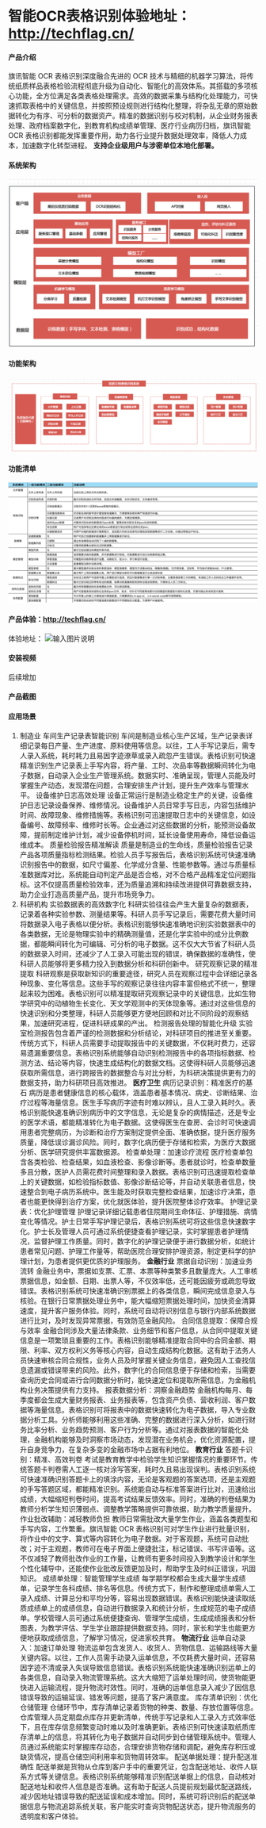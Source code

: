 # 智能OCR表格识别体验地址：http://techflag.cn/

#### 产品介绍
旗讯智能 OCR 表格识别深度融合先进的 OCR 技术与精细的机器学习算法，将传统纸质样品表格检验流程彻底升级为自动化、智能化的高效体系。其搭载的多项核心功能，全方位满足各类表格处理需求。高效的数据采集与结构化处理能力，可快速抓取表格中的关键信息，并按照预设规则进行结构化整理，将杂乱无章的原始数据转化为有序、可分析的数据资产。精准的数据识别与校对机制，从企业财务报表处理、政府档案数字化，到教育机构成绩单管理、医疗行业病历归档，旗讯智能 OCR 表格识别都能发挥重要作用，助力各行业提升数据处理效率，降低人力成本，加速数字化转型进程。
 **支持企业级用户与涉密单位本地化部署。** 
#### 系统架构
![输入图片说明](web/%E5%9B%BE%E7%89%871.png)

#### 功能架构
![输入图片说明](web/image.png)
#### 功能清单
![输入图片说明](web/gnqd.png)

#### 产品体验：http://techflag.cn/
体验地址：
![输入图片说明](web/image2.png)

#### 安装视频

后续增加


#### 产品截图
#### 应用场景
1. 制造业
车间生产记录表智能识别
车间是制造业核心生产区域，生产记录表详细记录每日产量、生产进度、原料使用等信息。以往，工人手写记录后，需专人录入系统，耗时耗力且易因字迹潦草或录入疏忽产生错误。表格识别可快速精准识别生产记录表上手写内容，将产量、工时、次品率等数据瞬间转化为电子数据，自动录入企业生产管理系统。数据实时、准确呈现，管理人员能及时掌握生产动态，发现潜在问题，合理安排生产计划，提升生产效率与管理水平。
设备维护日志高效处理
设备正常运行是制造业稳定生产的关键，设备维护日志记录设备保养、维修情况。设备维护人员日常手写日志，内容包括维护时间、故障现象、维修措施等。表格识别可迅速提取日志中的关键信息，如设备编号、故障频率、维修时长等。企业通过对这些数据的分析，能预测设备故障，提前制定维护计划，减少设备停机时间，延长设备使用寿命，降低设备运维成本。
质量检验报告精准解读
质量是制造业的生命线，质量检验报告记录产品各项质量指标检测结果。检验人员手写报告后，表格识别系统可快速准确识别报告中的数据，如尺寸偏差、化学成分含量、性能参数等。通过与质量标准数据库对比，系统能自动判定产品是否合格，对不合格产品精准定位问题指标。这不仅提高质量检验效率，还为质量追溯和持续改进提供可靠数据支持，助力企业打造高质量产品，提升市场竞争力。
2. 科研机构
实验数据表的高效数字化
科研实验往往会产生大量复杂的数据表，记录着各种实验参数、测量结果等。科研人员手写记录后，需要花费大量时间将数据录入电子表格以便分析。表格识别能够快速准确地识别实验数据表中的各类数据，无论是物理实验中的精确测量值，还是化学实验中的成分比例数据，都能瞬间转化为可编辑、可分析的电子数据。这不仅大大节省了科研人员的数据录入时间，还减少了人工录入可能出现的错误，确保数据的准确性，使科研人员能够将更多精力投入到数据分析和科研创新中。
研究观察记录的精准提取
科研观察是获取新知识的重要途径，研究人员在观察过程中会详细记录各种现象、变化等信息。这些手写的观察记录往往内容丰富但格式不统一，整理起来较为困难。表格识别可以精准提取研究观察记录中的关键信息，比如生物学研究中的动植物生长变化、天文学观测中的天体现象等。通过对这些信息的快速识别和分类整理，科研人员能够更方便地回顾和对比不同阶段的观察结果，加速研究进程，促进科研成果的产出。
检测报告处理的智能化升级
实验室检测报告包含着严谨的检测数据和分析结论，对科研项目的推进至关重要。传统方式下，科研人员需要手动提取报告中的关键数据，不仅耗时费力，还容易遗漏重要信息。表格识别系统能够自动识别检测报告中的各项指标数据、检测方法、结论等内容，快速生成结构化的数据文档。这使得科研人员能够迅速获取所需信息，进行跨报告的数据整合与对比分析，为科研决策提供更有力的数据支持，助力科研项目高效推进。
**医疗卫生** 
病历记录识别：精准医疗的基石
病历是患者健康信息的核心载体，涵盖患者基本情况、病史、诊断结果、治疗过程等海量信息。医生手写病历字迹有时难以辨认，且人工录入耗时久。表格识别能快速准确识别病历中的文字信息，无论是复杂的病情描述，还是专业的医学术语，都能精准转化为电子数据。这使得医生在查房、会诊时可快速调用患者完整病历，为诊断和治疗方案制定提供全面、准确依据，提升医疗服务质量，降低误诊漏诊风险。同时，数字化病历便于存储和检索，为医疗大数据分析、医学研究提供丰富数据源。
检查单处理：加速诊疗流程
医疗检查单包含各类检验、检查结果，如血液检查、影像诊断等。患者就诊时，检查单数量多且分散，医护人员需花费时间整理和录入数据。表格识别可迅速提取检查单上的关键数据，如检验指标数值、影像诊断结论等，并自动关联患者信息，快速整合到电子病历系统中。医生能及时获取完整检查结果，加速诊疗决策，患者也能更快得到治疗方案，优化就医体验，提升医院整体诊疗效率。
护理记录表：优化护理管理
护理记录详细记载患者住院期间生命体征、护理措施、病情变化等情况。护士日常手写护理记录后，表格识别系统可将这些信息快速数字化。护士长及管理人员可通过系统便捷查看护理记录，实时掌握患者护理情况，监督护理工作质量。同时，数字化的护理记录便于进行数据分析，如统计患者常见问题、护理工作量等，帮助医院合理安排护理资源，制定更科学的护理计划，为患者提供更优质的护理服务。
**金融行业** 
票据自动识别：加速业务流转
金融业务中，票据如支票、汇票、本票等种类繁多且数量庞大。人工审核票据信息，如金额、日期、出票人等，不仅效率低，还可能因疲劳或疏忽导致错误。表格识别系统可快速准确识别票据上的各类信息，瞬间完成信息录入与核验。在银行日常票据处理业务中，能大幅缩短票据处理时间，加快资金清算速度，提升客户服务体验。同时，系统可自动将识别信息与银行内部系统数据进行比对，及时发现异常票据，有效防范金融风险。
合同信息提取：保障合规与效率
金融合同涉及大量法律条款、业务细节和客户信息，从合同中提取关键信息是一项繁琐且重要的工作。表格识别能够精准提取合同中的合同金额、期限、利率、双方权利义务等核心内容，自动生成结构化数据。这有助于法务人员快速审核合同合规性，业务人员及时掌握关键业务信息，避免因人工查找信息遗漏或错误带来的风险。此外，数字化的合同信息便于存储和检索，当需要查询历史合同或进行合同数据分析时，能快速定位和提取所需信息，为金融机构业务决策提供有力支持。
报表数据分析：洞察金融趋势
金融机构每月、每季度都会生成大量财务报表、业务报表等，包含资产负债、营收利润、客户数据等海量信息。表格识别可将报表中的数据快速转化为电子数据，导入专业数据分析工具。分析师能够利用这些准确、完整的数据进行深入分析，如进行财务比率分析、业务趋势预测、客户行为分析等。通过对报表数据的智能化处理，金融机构能够及时洞察市场动态，发现潜在业务机会，优化资源配置，提升自身竞争力，在复杂多变的金融市场中占据有利地位。
**教育行业** 
答题卡识别：精准、高效判卷
考试是教育教学中检验学生知识掌握情况的重要环节。传统答题卡判卷需人工逐一核对涂写答案，耗时久且易出现误判。表格识别系统可快速准确识别答题卡上的填涂内容，无论是客观题的答案选项，还是主观题的手写答题区域，都能精准识别。系统能自动与标准答案进行比对，迅速给出成绩，大幅缩短判卷时间，提高考试结果反馈效率。同时，准确的判卷结果为教师分析学生知识薄弱点、调整教学策略提供可靠依据，助力教学质量提升。
作业批改辅助：减轻教师负担
教师日常需批改大量学生作业，涵盖各类题型和手写内容，工作繁重。旗讯智能 OCR 表格识别可对学生作业进行批量识别，将作业中的文字、算式等内容转化为电子数据。对于客观题，系统可自动批改；对于主观题，教师可在电子界面上便捷批注，标记错误、书写评语等。这不仅减轻了教师批改作业的工作量，让教师有更多时间投入到教学设计和学生个性化辅导中，还能使作业批改反馈更加及时，帮助学生及时纠正错误，巩固知识。
成绩单处理：智能管理学生成绩
每学期学校都会生成大量学生成绩单，记录学生各科成绩、排名等信息。传统方式下，制作和整理成绩单需人工录入成绩、计算总分和平均分等，容易出现数据错误。表格识别能快速读取纸质成绩单上的成绩信息，自动进行数据录入和统计分析，生成规范的电子成绩单。学校管理人员可通过系统便捷查询、管理学生成绩，生成成绩报表和分析图表，为教学评估、学生学业跟踪提供数据支持。同时，家长和学生也能更方便地获取成绩信息，了解学习情况，促进家校共育。
**物流行业** 
运单自动录入：加速订单处理
物流运单包含发货人、收货人、货物信息、运输路线等大量关键内容。以往，工作人员需手动录入运单信息，不仅耗费大量时间，还容易因字迹不清或录入失误导致信息错误。表格识别系统能快速准确识别运单上的各类信息，自动录入物流管理系统。这大大缩短了运单处理时间，使货物能更快进入运输流程，提升物流时效性。同时，准确的运单信息录入减少了因信息错误导致的运输延误、错发等问题，提高了客户满意度。
库存清单识别：优化仓储管理
仓储环节中，库存清单记录着货物的种类、数量、存放位置等信息。仓库管理人员定期盘点库存并更新清单，传统手写记录和人工录入方式效率低下，且在库存信息频繁变动时难以及时准确更新。表格识别可快速读取纸质库存清单上的信息，将其转化为电子数据并自动同步到仓储管理系统中。管理人员通过系统能实时掌握库存动态，合理安排货物存储和调配，避免库存积压或缺货情况，提高仓储空间利用率和货物周转效率。
配送单据处理：提升配送准确性
配送单据是货物从仓库到客户手中的重要凭证，包含配送地址、收件人联系方式等关键信息。表格识别系统能够精准识别配送单据上的信息，自动核对配送地址和收件人信息是否准确。这有助于配送人员提前规划最优配送路线，减少因地址错误导致的配送延误和成本增加。同时，系统可将识别后的配送单据信息与物流追踪系统关联，客户能实时查询货物配送状态，提升物流服务的透明度和客户体验。